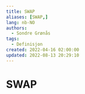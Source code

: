 ```yaml
---
title: SWAP
aliases: [SWAP,]
lang: nb-NO
authors:
  - Sondre Grønås
tags:
  - Definisjon
created: 2022-04-16 02:00:00
updated: 2022-08-13 20:29:10
---
```

# SWAP
